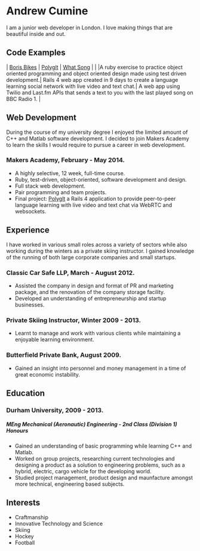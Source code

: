 # Andrew Cumine
I am a junior web developer in London. I love making things that are beautiful inside and out.

## Code Examples

| [Boris Bikes](https://github.com/ajcumine/boris-bikes) | [Polyglt](https://github.com/ajcumine/language_learning_project) | [What Song](https://github.com/ajcumine/WhatSong) |
|
|A ruby exercise to practice object oriented programming and object oriented design made using test driven development.| Rails 4 web app created in 9 days to create a language learning social network with live video and text chat.| A web app using Twilio and Last.fm APIs that sends a text to you with the last played song on BBC Radio 1. |


## Web Development

During the course of my university degree I enjoyed the limited amount of C++ and Matlab software development. I decided to join Makers Academy to learn the skills I would require to pursue a career in web development.

### Makers Academy, February - May 2014.

* A highly selective, 12 week, full-time course.
* Ruby, test-driven, object-oriented, software development and design.
* Full stack web development.
* Pair programming and team projects.
* Final project: [Polyglt](http://www.polyglt.com) a Rails 4 application to provide peer-to-peer language learning with live video and text chat via WebRTC and websockets.

## Experience

I have worked in various small roles across a variety of sectors while also working during the winters as a private skiing instructor. I gained knowledge of the running of both large corporate companies and small startups.

### Classic Car Safe LLP, March - August 2012.

* Assisted the company in design and format of PR and marketing package, and the renovation of the company storage facility.
* Developed an understanding of entrepreneurship and startup businesses.

### Private Skiing Instructor, Winter 2009 - 2013.

* Learnt to manage and work with various clients while maintaining a enjoyable learning environment.

### Butterfield Private Bank, August 2009.

* Gained an insight into personnel and money management in a time of great economic instability.

## Education

### Durham University, 2009 - 2013.

##### MEng Mechanical (Aeronautic) Engineering - 2nd Class (Division 1) Honours

* Gained an understanding of basic programming while learning C++ and Matlab.
* Worked on group projects, researching current technologies and designing a product as a solution to engineering problems, such as a hybrid, electric, cargo vehicle for the developing world.
* Studied project management, product design and maunfacture amongst more technical, engineering based subjects.

## Interests

* Craftmanship
* Innovative Technology and Science
* Skiing
* Hockey
* Football

